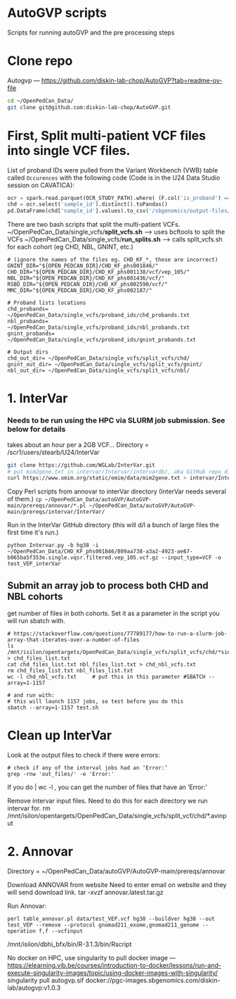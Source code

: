 # AutoGVP scripts
Scripts for running autoGVP and the pre processing steps

# Clone repo
Autogvp — https://github.com/diskin-lab-chop/AutoGVP?tab=readme-ov-file
```bash
cd ~/OpenPedCan_Data/
git clone git@github.com:diskin-lab-chop/AutoGVP.git
```


# First, Split multi-patient VCF files into single VCF files. 
List of proband IDs were pulled from the Variant Workbench (VWB) table called `Occurences`
with the following code (Code is in the U24 Data Studio session on CAVATICA):
```python
ocr = spark.read.parquet(OCR_STUDY_PATH).where( (F.col('is_proband') == True))
chd = ocr.select('sample_id').distinct().toPandas()
pd.DataFrame(chd['sample_id'].values).to_csv('/sbgenomics/output-files/chd_probands.txt', index=False,header=False)
```


There are two bash scripts that split the multi-patient VCFs. 
~/OpenPedCan_Data/single_vcfs/**split_vcfs.sh** --> uses bcftools to split the VCFs
~/OpenPedCan_Data/single_vcfs/**run_splits.sh** --> calls split_vcfs.sh for each cohort (eg CHD, NBL, GNINT, etc.)

```
# (ignore the names of the files eg. CHD_KF_*, these are incorrect)
GNINT_DIR="${OPEN_PEDCAN_DIR}/CHD_KF_phs001846/"
CHD_DIR="${OPEN_PEDCAN_DIR}/CHD_KF_phs001138/vcf/vep_105/"
NBL_DIR="${OPEN_PEDCAN_DIR}/CHD_KF_phs001436/vcf/"
RSBD_DIR="${OPEN_PEDCAN_DIR}/CHD_KF_phs002590/vcf/"
MMC_DIR="${OPEN_PEDCAN_DIR}/CHD_KF_phs002187/"
 
# Proband lists locations
chd_probands= ~/OpenPedCan_Data/single_vcfs/proband_ids/chd_probands.txt
nbl_probands= ~/OpenPedCan_Data/single_vcfs/proband_ids/nbl_probands.txt
gnint_probands= ~/OpenPedCan_Data/single_vcfs/proband_ids/gnint_probands.txt

# Output dirs
chd_out_dir= ~/OpenPedCan_Data/single_vcfs/split_vcfs/chd/
gnint_out_dir= ~/OpenPedCan_Data/single_vcfs/split_vcfs/gnint/
nbl_out_dir= ~/OpenPedCan_Data/single_vcfs/split_vcfs/nbl/
```


# 1. InterVar 
### Needs to be run using the HPC via SLURM job submission. See below for details
takes about an hour per a 2GB VCF...
Directory = /scr1/users/stearb/U24/InterVar

```bash
git clone https://github.com/WGLab/InterVar.git
# put mim2gene.txt in intervar/Intervar/intervardb/, aka GitHub repo dir.
curl https://www.omim.org/static/omim/data/mim2gene.txt > intervar/Intervar/intervardb/mim2gene.txt  
```
Copy Perl scripts from annovar to interVar directory (InterVar needs several of them.)
`cp ~/OpenPedCan_Data/autoGVP/AutoGVP-main/prereqs/annovar/*.pl ~/OpenPedCan_Data/autoGVP/AutoGVP-main/prereqs/intervar/InterVar/`

Run in the InterVar GitHub directory (this will d/l a bunch of large files the first time it's run.)
```
python Intervar.py -b hg38 -i ~/OpenPedCan_Data/CHD_KF_phs001846/809aa738-a3a2-4923-ae67-b065ba5f353e.single.vqsr.filtered.vep_105.vcf.gz --input_type=VCF -o test_VEP_interVar
```


## Submit an array job to process both CHD and NBL cohorts 

get number of files in both cohorts. Set it as a parameter in the script you will run sbatch with.
```
# https://stackoverflow.com/questions/77789177/how-to-run-a-slurm-job-array-that-iterates-over-a-number-of-files
ls /mnt/isilon/opentargets/OpenPedCan_Data/single_vcfs/split_vcfs/chd/*single.vcf.gz > chd_files_list.txt
cat chd_files_list.txt nbl_files_list.txt > chd_nbl_vcfs.txt
rm chd_files_list.txt nbl_files_list.txt 
wc -l chd_nbl_vcfs.txt     # put this in this parameter #SBATCH --array=1-1157

# and run with:
# this will launch 1157 jobs, so test before you do this
sbatch --array=1-1157 test.sh 
```

# Clean up InterVar 
Look at the output files to check if there were errors:
```
# check if any of the interval jobs had an ‘Error:’ 
grep -rnw 'out_files/' -e 'Error:' 
```
If you do | wc -l , you can get the number of files that have an ‘Error:’

Remove intervar input files. Need to do this for each directory we run intervar for.
rm /mnt/isilon/opentargets/OpenPedCan_Data/single_vcfs/split_vcf/chd/*.avinput

# 2. Annovar 
Directory = ~/OpenPedCan_Data/autoGVP/AutoGVP-main/prereqs/annovar 

Download ANNOVAR from website
Need to enter email on website and they will send download link.
tar -xvzf annovar.latest.tar.gz

Run Annovar:
```
perl table_annovar.pl data/test_VEP.vcf hg38 --buildver hg38 --out test_VEP --remove --protocol gnomad211_exome,gnomad211_genome --operation f,f --vcfinput
```




/mnt/isilon/dbhi_bfx/bin/R-3.1.3/bin/Rscript



No docker on HPC, use singularity to pull docker image — https://elearning.vib.be/courses/introduction-to-docker/lessons/run-and-execute-singularity-images/topic/using-docker-images-with-singularity/
singularity pull autogvp.sif docker://pgc-images.sbgenomics.com/diskin-lab/autogvp:v1.0.3

